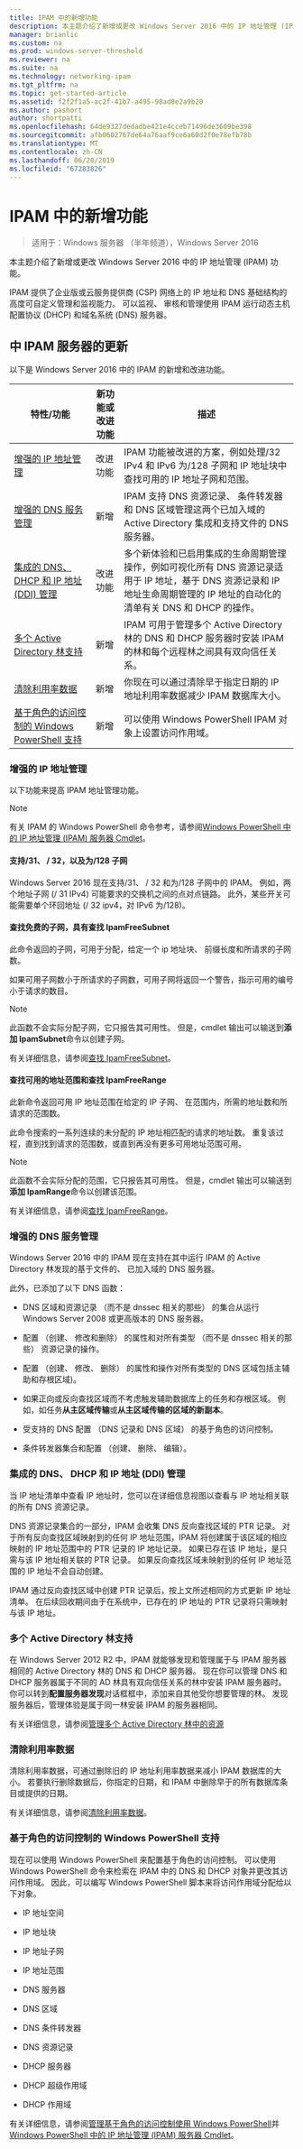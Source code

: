 ```yaml
---
title: IPAM 中的新增功能
description: 本主题介绍了新增或更改 Windows Server 2016 中的 IP 地址管理 (IPAM) 功能。
manager: brianlic
ms.custom: na
ms.prod: windows-server-threshold
ms.reviewer: na
ms.suite: na
ms.technology: networking-ipam
ms.tgt_pltfrm: na
ms.topic: get-started-article
ms.assetid: f2f2f1a5-ac2f-41b7-a495-98ad0e2a9b20
ms.author: pashort
author: shortpatti
ms.openlocfilehash: 64de9327dedadbe421e4cceb71496de3609be398
ms.sourcegitcommit: afb0602767de64a76aaf9ce6a60d2f0e78efb78b
ms.translationtype: MT
ms.contentlocale: zh-CN
ms.lasthandoff: 06/20/2019
ms.locfileid: "67283826"
---
```

# <a name="whats-new-in-ipam"></a>IPAM 中的新增功能

>适用于：Windows 服务器 （半年频道），Windows Server 2016

本主题介绍了新增或更改 Windows Server 2016 中的 IP 地址管理 (IPAM) 功能。  
  
IPAM 提供了企业版或云服务提供商 (CSP) 网络上的 IP 地址和 DNS 基础结构的高度可自定义管理和监视能力。 可以监视、 审核和管理使用 IPAM 运行动态主机配置协议 (DHCP) 和域名系统 (DNS) 服务器。  
  
## <a name="BKMK_IPAM2012R2"></a>中 IPAM 服务器的更新  
以下是 Windows Server 2016 中的 IPAM 的新增和改进功能。  
  
|特性/功能|新功能或改进功能|描述|  
|--------------------------|-------------------|---------------|  
|[增强的 IP 地址管理](../../technologies/ipam/../../technologies/ipam/../../technologies/ipam/What-s-New-in-IPAM.md#EIP)|改进功能|IPAM 功能被改进的方案，例如处理/32 IPv4 和 IPv6 为/128 子网和 IP 地址块中查找可用的 IP 地址子网和范围。|  
|[增强的 DNS 服务管理](../../technologies/ipam/../../technologies/ipam/../../technologies/ipam/What-s-New-in-IPAM.md#EDNS)|新增|IPAM 支持 DNS 资源记录、 条件转发器和 DNS 区域管理这两个已加入域的 Active Directory 集成和支持文件的 DNS 服务器。|  
|[集成的 DNS、 DHCP 和 IP 地址 (DDI) 管理](../../technologies/ipam/../../technologies/ipam/../../technologies/ipam/What-s-New-in-IPAM.md#DDI)|改进功能|多个新体验和已启用集成的生命周期管理操作，例如可视化所有 DNS 资源记录适用于 IP 地址，基于 DNS 资源记录和 IP 地址生命周期管理的 IP 地址的自动化的清单有关 DNS 和 DHCP 的操作。|  
|[多个 Active Directory 林支持](#bkmk_ad)|新增|IPAM 可用于管理多个 Active Directory 林的 DNS 和 DHCP 服务器时安装 IPAM 的林和每个远程林之间具有双向信任关系。|  
|[清除利用率数据](#bkmk_purge)|新增|你现在可以通过清除早于指定日期的 IP 地址利用率数据减少 IPAM 数据库大小。|  
|[基于角色的访问控制的 Windows PowerShell 支持](#bkmk_ps)|新增|可以使用 Windows PowerShell IPAM 对象上设置访问作用域。|  
  
### <a name="EIP"></a>增强的 IP 地址管理  
以下功能来提高 IPAM 地址管理功能。  
>[!NOTE]
>有关 IPAM 的 Windows PowerShell 命令参考，请参阅[Windows PowerShell 中的 IP 地址管理 (IPAM) 服务器 Cmdlet](https://docs.microsoft.com/powershell/module/ipamserver/)。  
  
#### <a name="support-for-31-32-and-128-subnets"></a>支持/31、 / 32，以及为/128 子网  
Windows Server 2016 现在支持/31、 / 32 和为/128 子网中的 IPAM。 例如，两个地址子网 (/ 31 IPv4) 可能要求的交换机之间的点对点链路。 此外，某些开关可能需要单个环回地址 (/ 32 ipv4，对 IPv6 为/128)。  
  
#### <a name="find-free-subnets-with-find-ipamfreesubnet"></a>**查找免费的子网，具有查找 IpamFreeSubnet**  
  
此命令返回的子网，可用于分配，给定一个 ip 地址块、 前缀长度和所请求的子网数。   
  
如果可用子网数小于所请求的子网数，可用子网将返回一个警告，指示可用的编号小于请求的数目。  
  
>[!NOTE]
>此函数不会实际分配子网，它只报告其可用性。 但是，cmdlet 输出可以输送到**添加 IpamSubnet**命令以创建子网。  
  
有关详细信息，请参阅[查找 IpamFreeSubnet](https://docs.microsoft.com/powershell/module/ipamserver/Find-IpamFreeSubnet)。  
  
#### <a name="find-free-address-ranges-with-find-ipamfreerange"></a>**查找可用的地址范围和查找 IpamFreeRange**  
  
此新命令返回可用 IP 地址范围在给定的 IP 子网、 在范围内，所需的地址数和所请求的范围数。   
  
此命令搜索的一系列连续的未分配的 IP 地址相匹配的请求的地址数。 重复该过程，直到找到请求的范围数，或直到再没有更多可用地址范围可用。  
  
> [!NOTE]
> 此函数不会实际分配的范围，它只报告其可用性。 但是，cmdlet 输出可以输送到**添加 IpamRange**命令以创建该范围。  
  
有关详细信息，请参阅[查找 IpamFreeRange](https://docs.microsoft.com/powershell/module/ipamserver/Find-IpamFreeRange)。  
  
### <a name="EDNS"></a>增强的 DNS 服务管理  
Windows Server 2016 中的 IPAM 现在支持在其中运行 IPAM 的 Active Directory 林发现的基于文件的、 已加入域的 DNS 服务器。  
  
此外，已添加了以下 DNS 函数：  
  
-   DNS 区域和资源记录 （而不是 dnssec 相关的那些） 的集合从运行 Windows Server 2008 或更高版本的 DNS 服务器。  
  
-   配置 （创建、 修改和删除） 的属性和对所有类型 （而不是 dnssec 相关的那些） 资源记录的操作。  
  
-   配置 （创建、 修改、 删除） 的属性和操作对所有类型的 DNS 区域包括主辅助和存根区域)。  
  
-   如果正向或反向查找区域而不考虑触发辅助数据库上的任务和存根区域。 例如，如任务**从主区域传输**或**从主区域传输的区域的新副本**。  
  
-   受支持的 DNS 配置 （DNS 记录和 DNS 区域） 的基于角色的访问控制。  
  
-   条件转发器集合和配置 （创建、 删除、 编辑）。  
  
### <a name="DDI"></a>集成的 DNS、 DHCP 和 IP 地址 (DDI) 管理  
当 IP 地址清单中查看 IP 地址时，您可以在详细信息视图以查看与 IP 地址相关联的所有 DNS 资源记录。  
  
DNS 资源记录集合的一部分，IPAM 会收集 DNS 反向查找区域的 PTR 记录。 对于所有反向查找区域映射到的任何 IP 地址范围，IPAM 将创建属于该区域的相应映射的 IP 地址范围中的 PTR 记录的 IP 地址记录。 如果已存在该 IP 地址，是只需与该 IP 地址相关联的 PTR 记录。 如果反向查找区域未映射到的任何 IP 地址范围的 IP 地址不会自动创建。  
  
IPAM 通过反向查找区域中创建 PTR 记录后，按上文所述相同的方式更新 IP 地址清单。 在后续回收期间由于在系统中，已存在的 IP 地址的 PTR 记录将只需映射与该 IP 地址。  
  
### <a name="bkmk_ad"></a>多个 Active Directory 林支持  
在 Windows Server 2012 R2 中，IPAM 就能够发现和管理属于与 IPAM 服务器相同的 Active Directory 林的 DNS 和 DHCP 服务器。 现在你可以管理 DNS 和 DHCP 服务器属于不同的 AD 林具有双向信任关系的林中安装 IPAM 服务器时。 你可以转到**配置服务器发现**对话框框中，添加来自其他受你想要管理的林。 发现服务器后，管理体验是属于同一林安装 IPAM 的服务器相同。  
  
有关详细信息，请参阅[管理多个 Active Directory 林中的资源](../../technologies/ipam/Manage-Resources-in-Multiple-Active-Directory-Forests.md)  
  
### <a name="bkmk_purge"></a>清除利用率数据  
清除利用率数据，可通过删除旧的 IP 地址利用率数据来减小 IPAM 数据库的大小。 若要执行删除数据后，你指定的日期，和 IPAM 中删除早于的所有数据库条目或提供的日期。   
  
有关详细信息，请参阅[清除利用率数据](../../technologies/ipam/Purge-Utilization-Data.md)。  
  
### <a name="bkmk_ps"></a>基于角色的访问控制的 Windows PowerShell 支持  
现在可以使用 Windows PowerShell 来配置基于角色的访问控制。 可以使用 Windows PowerShell 命令来检索在 IPAM 中的 DNS 和 DHCP 对象并更改其访问作用域。 因此，可以编写 Windows PowerShell 脚本来将访问作用域分配给以下对象。  
  
-   IP 地址空间  
  
-   IP 地址块  
  
-   IP 地址子网  
  
-   IP 地址范围  
  
-   DNS 服务器  
  
-   DNS 区域  
  
-   DNS 条件转发器  
  
-   DNS 资源记录  
  
-   DHCP 服务器  
  
-   DHCP 超级作用域  
  
-   DHCP 作用域  
  
有关详细信息，请参阅[管理基于角色的访问控制使用 Windows PowerShell](../../technologies/ipam/Manage-Role-Based-Access-Control-with-Windows-PowerShell.md)并[Windows PowerShell 中的 IP 地址管理 (IPAM) 服务器 Cmdlet](https://docs.microsoft.com/powershell/module/ipamserver/)。  

